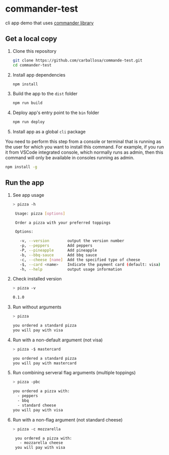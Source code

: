 # commander-test
cli app demo that uses [commander library](https://www.npmjs.com/package/commander)

## Get a local copy

1. Clone this repository

   ```bash
   git clone https://github.com/carballosa/commande-test.git
   cd commander-test
   ```
1. Install app dependencies

   ```bash
   npm install
   ```
1. Build the app to the `dist` folder

   ```bash
   npm run build
   ```
1. Deploy app's entry point to the `bin` folder

   ```bash
   npm run deploy
   ```
1. Install app as a global `cli` package

  <aside class="warning">
    You need to perform this step from a console or terminal that is running as the user for which you want to install this command. For example, if you run it from VSCode integrated console, which normally runs as admin, then this command will only be available in consoles running as admin.
  </aside>

   ```bash
   npm install -g
   ```

## Run the app

1. See app usage

   ```bash
   > pizza -h
   ```
   ```bash
    Usage: pizza [options]

    Order a pizza with your preferred toppings

    Options:

      -v, --version        output the version number
      -p, --peppers        Add peppers
      -P, --pineapple      Add pineapple
      -b, --bbq-sauce      Add bbq sauce
      -c, --cheese [name]  Add the specified type of cheese
      -$, --card <name>    Indicate the payment card (default: visa)
      -h, --help           output usage information
   ```

1. Check installed version

   ```bash
   > pizza -v
   ```
   ```bash
   0.1.0
   ```
1. Run without arguments

   ```bash
   > pizza
   ```
   ```bash
   you ordered a standard pizza
   you will pay with visa
   ```

1. Run with a non-default argument (not visa)

   ```bash
   > pizza -$ mastercard
   ```
   ```bash
   you ordered a standard pizza
   you will pay with mastercard
   ```

1. Run combining serveral flag arguments (multiple toppings)

   ```bash
   > pizza -pbc
   ```
   ```bash
   you ordered a pizza with:
     - peppers
     - bbq
     - standard cheese
   you will pay with visa
   ```
1. Run with a non-flag argument (not standard cheese)

   ```bash
   > pizza -c mozzarella
   ```
   ```bash
    you ordered a pizza with:
      - mozzarella cheese
    you will pay with visa
   ```